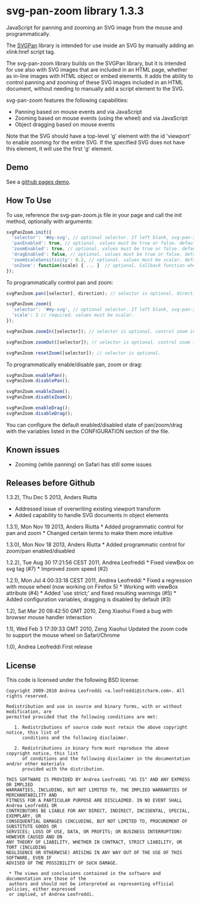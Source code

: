 svg-pan-zoom library 1.3.3
==========================

JavaScript for panning and zooming an SVG image from the mouse and programmatically.

 The [SVGPan](https://code.google.com/p/svgpan/) library is intended for use inside
 an SVG by manually adding an xlink:href script tag.

 The svg-pan-zoom library builds on the SVGPan library, but it is intended for use also with SVG images that
 are included in an HTML page, whether as in-line images with HTML object or embed elements. It adds the ability to control panning and zooming of
 these SVG images included in an HTML document, without needing 
 to manually add a script element to the SVG.

 svg-pan-zoom features the following capabilities:
  * Panning based on mouse events and via JavaScript
  * Zooming based on mouse events (using the wheel) and via JavaScript
  * Object dragging based on mouse events

  Note that the SVG should have a top-level 'g' element
  with the id 'viewport' to enable zooming for the entire SVG. 
  If the specified SVG does not have this element, it will
  use the first 'g' element.

Demo
----
 See a [github pages demo](http://ariutta.github.io/svg-pan-zoom/).

How To Use
----------

To use, reference the svg-pan-zoom.js file in your page and call the init method, optionally with arguments:

```js
svgPanZoom.init({
  'selector': '#my-svg', // optional selector. If left blank, svg-pan-zoom will look for the first SVG document in your HTML document.
  'panEnabled': true, // optional. values must be true or false. default is true.
  'zoomEnabled': true, // optional. values must be true or false. default is true.
  'dragEnabled': false, // optional. values must be true or false. default is false.
  'zoomScaleSensitivity': 0.2, // optional. values must be scalar. default is 0.2.
  'onZoom': function(scale) { ... }  // optional. Callback function when zoom changes.
});
```

To programmatically control pan and zoom:

```js
svgPanZoom.pan([selector], direction); // selector is optional. direction must be one of up, right, left or down.

svgPanZoom.zoom({
  'selector': '#my-svg', // optional selector. If left blank, svg-pan-zoom will look for the first SVG document in your HTML document.
  'scale': 2 // required. values must be scalar.
});

svgPanZoom.zoomIn([selector]); // selector is optional. control zoom increment with "setZoomScaleSensitivity" method.

svgPanZoom.zoomOut([selector]); // selector is optional. control zoom increment with "setZoomScaleSensitivity" method.

svgPanZoom.resetZoom([selector]); // selector is optional.
```

To programmatically enable/disable pan, zoom or drag:

```js
svgPanZoom.enablePan();
svgPanZoom.disablePan();

svgPanZoom.enableZoom();
svgPanZoom.disableZoom();

svgPanZoom.enableDrag();
svgPanZoom.disableDrag();
```

 You can configure the default enabled/disabled state of pan/zoom/drag
 with the variables listed in the CONFIGURATION section of the file.

Known issues
------------

  * Zooming (while panning) on Safari has still some issues

Releases before Github
----------------------

 1.3.2), Thu Dec 5 2013, Anders Riutta
  * Addressed issue of overwriting existing viewport transform
  * Added capability to handle SVG documents in object elements

 1.3.1), Mon Nov 19 2013, Anders Riutta
	* Added programmatic control for pan and zoom 
	* Changed certain terms to make them more intuitive

 1.3.0), Mon Nov 18 2013, Anders Riutta
	* Added programmatic control for zoom/pan enabled/disabled

 1.2.2), Tue Aug 30 17:21:56 CEST 2011, Andrea Leofreddi
	* Fixed viewBox on svg tag (#7)
	* Improved zoom speed (#2)

 1.2.1), Mon Jul  4 00:33:18 CEST 2011, Andrea Leofreddi
	* Fixed a regression with mouse wheel (now working on Firefox 5)
	* Working with viewBox attribute (#4)
	* Added 'use strict;' and fixed resulting warnings (#5)
	* Added configuration variables, dragging is disabled by default (#3)

 1.2), Sat Mar 20 08:42:50 GMT 2010, Zeng Xiaohui
	Fixed a bug with browser mouse handler interaction

 1.1), Wed Feb  3 17:39:33 GMT 2010, Zeng Xiaohui
	Updated the zoom code to support the mouse wheel on Safari/Chrome

 1.0), Andrea Leofreddi
	First release

License
-------
 This code is licensed under the following BSD license:

 ```
 Copyright 2009-2010 Andrea Leofreddi <a.leofreddi@itcharm.com>. All rights reserved.
 
 Redistribution and use in source and binary forms, with or without modification, are
 permitted provided that the following conditions are met:
 
    1. Redistributions of source code must retain the above copyright notice, this list of
       conditions and the following disclaimer.
 
    2. Redistributions in binary form must reproduce the above copyright notice, this list
       of conditions and the following disclaimer in the documentation and/or other materials
       provided with the distribution.
 
 THIS SOFTWARE IS PROVIDED BY Andrea Leofreddi "AS IS" AND ANY EXPRESS OR IMPLIED
 WARRANTIES, INCLUDING, BUT NOT LIMITED TO, THE IMPLIED WARRANTIES OF MERCHANTABILITY AND
 FITNESS FOR A PARTICULAR PURPOSE ARE DISCLAIMED. IN NO EVENT SHALL Andrea Leofreddi OR
 CONTRIBUTORS BE LIABLE FOR ANY DIRECT, INDIRECT, INCIDENTAL, SPECIAL, EXEMPLARY, OR
 CONSEQUENTIAL DAMAGES (INCLUDING, BUT NOT LIMITED TO, PROCUREMENT OF SUBSTITUTE GOODS OR
 SERVICES; LOSS OF USE, DATA, OR PROFITS; OR BUSINESS INTERRUPTION) HOWEVER CAUSED AND ON
 ANY THEORY OF LIABILITY, WHETHER IN CONTRACT, STRICT LIABILITY, OR TORT (INCLUDING
 NEGLIGENCE OR OTHERWISE) ARISING IN ANY WAY OUT OF THE USE OF THIS SOFTWARE, EVEN IF
 ADVISED OF THE POSSIBILITY OF SUCH DAMAGE.
 
  * The views and conclusions contained in the software and documentation are those of the
  authors and should not be interpreted as representing official policies, either expressed
  or implied, of Andrea Leofreddi.
```
